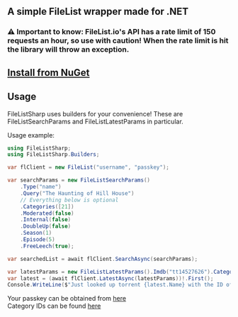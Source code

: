 ## A simple FileList wrapper made for .NET

### ⚠️ Important to know: FileList.io's API has a rate limit of 150 requests an hour, so use with caution! When the rate limit is hit the library will throw an exception.

## [Install from NuGet](https://www.nuget.org/packages/FileListSharp)

## Usage

FileListSharp uses builders for your convenience! These are FileListSearchParams and FileListLatestParams in particular.

Usage example:

```csharp
using FileListSharp;
using FileListSharp.Builders;

var flClient = new FileList("username", "passkey");

var searchParams = new FileListSearchParams()
    .Type("name")
    .Query("The Haunting of Hill House")
    // Everything below is optional
    .Categories([21])
    .Moderated(false)
    .Internal(false)
    .DoubleUp(false)
    .Season(1)
    .Episode(5)
    .FreeLeech(true);

var searchedList = await flClient.SearchAsync(searchParams);

var latestParams = new FileListLatestParams().Imdb("tt14527626").Categories([21, 20]);
var latest = (await flClient.LatestAsync(latestParams))!.First();
Console.WriteLine($"Just looked up torrent {latest.Name} with the ID of {latest.Id}, size of {latest.Size/1024/1024/1024}GB, uploaded on {latest.UploadDate}. It has {latest.Seeders} seeders and {latest.Leechers} leechers. Is it freeleech? {latest.FreeLeech == 1}");

```

Your passkey can be obtained from [here](https://filelist.io/my.php)<br>
Category IDs can be found [here](https://gist.github.com/alexthemaster/c4a64a718e5db2128a8b179ff1ca86e3)
